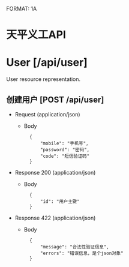 FORMAT: 1A

# 天平义工API

# User [/api/user]
User resource representation.

## 创建用户 [POST /api/user]


+ Request (application/json)
    + Body

            {
                "mobile": "手机号",
                "password": "密码",
                "code": "短信验证码"
            }

+ Response 200 (application/json)
    + Body

            {
                "id": "用户主键"
            }

+ Response 422 (application/json)
    + Body

            {
                "message": "合法性验证信息",
                "errors": "错误信息，是个json对象"
            }